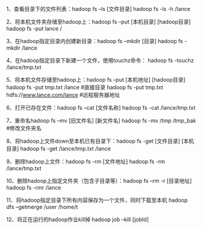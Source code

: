 1、查看目录下的文件列表：hadoop fs –ls [文件目录]
hadoop fs -ls -h /lance 

2、将本机文件夹存储至hadoop上：hadoop fs –put [本机目录] [hadoop目录] 
hadoop fs -put lance / 

3、在hadoop指定目录内创建新目录：hadoop fs –mkdir [目录] 
hadoop fs -mkdir /lance

4、在hadoop指定目录下新建一个文件，使用touchz命令：
hadoop fs -touchz /lance/tmp.txt 

5、将本机文件存储至hadoop上：hadoop fs –put [本机地址] [hadoop目录]
hadoop fs -put tmp.txt /lance #直接目录
hadoop fs -put tmp.txt hdfs://www.lance.com/lance #远程服务器地址

6、打开已存在文件：hadoop fs –cat [文件名称]
hadoop fs -cat /lance/tmp.txt 

7、重命名hadoop fs –mv [旧文件名] [新文件名]
hadoop fs -mv /tmp /tmp_bak #修改文件夹名

8、将hadoop上文件down至本机已有目录下：hadoop fs -get [文件目录] [本机目录]
hadoop fs -get /lance/tmp.txt /lance 

9、删除hadoop上文件：hadoop fs -rm [文件地址] 
hadoop fs -rm /lance/tmp.txt 

10、删除hadoop上指定文件夹（包含子目录等）：hadoop fs –rm -r [目录地址]
hadoop fs -rmr /lance 

11、将hadoop指定目录下所有内容保存为一个文件，同时下载至本机
hadoop dfs –getmerge /user /home/t

12、将正在运行的hadoop作业kill掉
hadoop job –kill  [jobId]

